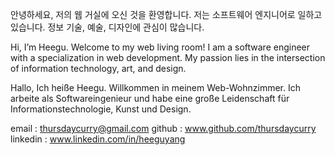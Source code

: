 안녕하세요, 저의 웹 거실에 오신 것을 환영합니다. 저는 소프트웨어 엔지니어로 일하고 있습니다. 정보 기술, 예술, 디자인에 관심이 많습니다.

Hi, I’m Heegu. Welcome to my web living room! I am a software engineer with a specialization in web development. My passion lies in the intersection of information technology, art, and design.

Hallo, Ich heiße Heegu. Willkommen in meinem Web-Wohnzimmer. Ich arbeite als Softwareingenieur und habe eine große Leidenschaft für Informationstechnologie, Kunst und Design.

email : thursdaycurry@gmail.com
github : www.github.com/thursdaycurry
linkedin : www.linkedin.com/in/heeguyang
